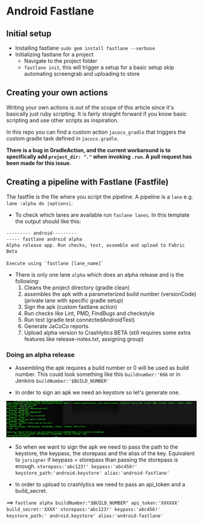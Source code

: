 # Android Fastlane

## Initial setup

* Installing fastlane `sudo gem install fastlane --verbose`
* Initializing fastlane for a project
    * Navigate to the project folder
    * `fastlane init`, this will trigger a setup for a basic setup skip automating screengrab and uploading to store

## Creating your own actions

Writing your own actions is out of the scope of this article since it's basically just ruby scripting. It is fairly straight forward if you know basic scripting and use other scripts as inspiration.

In this repo you can find a custom action `jacoco_gradle` that triggers the custom gradle task defined in `jacoco.gradle`.

**There is a bug in GradleAction, and the current workaround is to specifically add `project_dir: "."` when invoking `.run`. A pull request has been made for this issue.**

## Creating a pipeline with Fastlane (Fastfile)

The fastfile is the file where you script the pipeline. A pipeline is a `lane` e.g. `lane :alpha do |options|`.

* To check which lanes are available run `faslane lanes`. In this template the output should like this:

```
--------- android---------
----- fastlane android alpha
Alpha release app. Run checks, test, assemble and upload to Fabric Beta

Execute using `fastlane [lane_name]`
```

* There is only one lane `alpha` which does an alpha release and is the following:
    1. Cleans the project directory (gradle clean)
    2. assembles the apk with a parameterized build number (versionCode) (private lane with specific gradle setup)
    3. Sign the apk (custom fastlane action)
    4. Run checks like Lint, PMD, FindBugs and checkstyle
    5. Run test (gradle test connectedAndroidTest)
    6. Generate JaCoCo reports.
    7. Upload alpha version to Crashlytics BETA (still requires some extra features like release-notes.txt, assigning group)

### Doing an alpha release

* Assembling the apk requires a build number or 0 will be used as build number. This could look something like this `buildnumber:'666` or in Jenkins `buildNumber:'$BUILD_NUMBER'`

* In order to sign an apk we need an keystore so let's generate one.
 
![Keytool](keytool-resize.png)

* So when we want to sign the apk we need to pass the path to the keystore, the keypass, the storepass and the alias of the key. Equivalent to `jarsigner` if keypass = storepass than passing the storepass is enough. `storepass:'abc123!' keypass:'abc456!' keystore_path:'android.keystore' alias:'android-fastlane'`

* In order to upload to crashlytics we need to pass an api_token and a build_secret.

==> `fastlane alpha buildNumber:"$BUILD_NUMBER" api_token:'XXXXXX' build_secret:'XXXX' storepass:'abc123!' keypass:'abc456!' keystore_path:' android.keystore' alias:'android-fastlane' `




